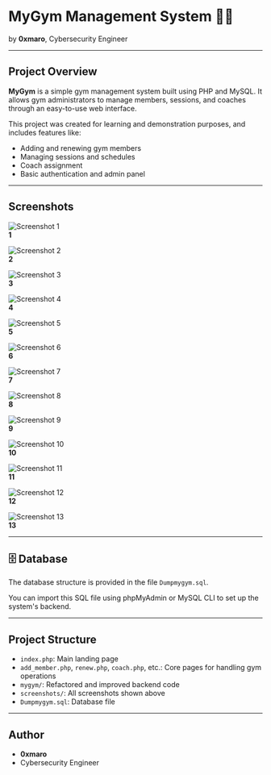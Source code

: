 # MyGym Management System 🏋️‍♂️
by **0xmaro**, Cybersecurity Engineer

---

##  Project Overview

**MyGym** is a simple gym management system built using PHP and MySQL. It allows gym administrators to manage members, sessions, and coaches through an easy-to-use web interface.

This project was created for learning and demonstration purposes, and includes features like:
- Adding and renewing gym members
- Managing sessions and schedules
- Coach assignment
- Basic authentication and admin panel

---

##  Screenshots

![Screenshot 1](screenshots/1.png)  
**1**

![Screenshot 2](screenshots/2.png)  
**2**

![Screenshot 3](screenshots/3.png)  
**3**

![Screenshot 4](screenshots/4.png)  
**4**

![Screenshot 5](screenshots/5.png)  
**5**

![Screenshot 6](screenshots/6.png)  
**6**

![Screenshot 7](screenshots/7.png)  
**7**

![Screenshot 8](screenshots/8.png)  
**8**

![Screenshot 9](screenshots/9.png)  
**9**

![Screenshot 10](screenshots/10.png)  
**10**

![Screenshot 11](screenshots/11.png)  
**11**

![Screenshot 12](screenshots/12.png)  
**12**

![Screenshot 13](screenshots/13.png)  
**13**

---

## 🗄️ Database

The database structure is provided in the file `Dumpmygym.sql`.

You can import this SQL file using phpMyAdmin or MySQL CLI to set up the system's backend.

---

##  Project Structure

- `index.php`: Main landing page
- `add_member.php`, `renew.php`, `coach.php`, etc.: Core pages for handling gym operations
- `mygym/`: Refactored and improved backend code
- `screenshots/`: All screenshots shown above
- `Dumpmygym.sql`: Database file

---

##  Author

- **0xmaro**  
- Cybersecurity Engineer
